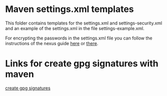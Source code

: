 # Maven settings.xml templates

This folder contains templates for the settings.xml and settings-security.xml and an example of the settings.xml in the file settings-example.xml.

For encrypting the passwords in the settings.xml file you can follow the instructions of the nexus guide [here](https://books.sonatype.com/mvnref-book/reference/appendix-settings-sect-details.html#appendix-settings-sect-encrypting-passwords) or [there](https://maven.apache.org/guides/mini/guide-encryption.html).

# Links for create gpg signatures with maven

[create gpg signatures](http://blog.sonatype.com/2010/01/how-to-generate-pgp-signatures-with-maven/)